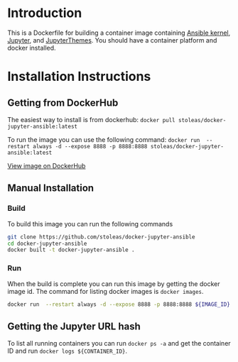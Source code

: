 # Introduction
This is a Dockerfile for building a container image containing [Ansible kernel](https://github.com/ansible/ansible-jupyter-kernel), [Jupyter](https://jupyter.org/), and [JupyterThemes](https://github.com/dunovank/jupyter-themes). You should have a container platform and docker installed.

# Installation Instructions
## Getting from DockerHub
The easiest way to install is from dockerhub: `docker pull stoleas/docker-jupyter-ansible:latest`

To run the image you can use the following command: `docker run  --restart always -d --expose 8888 -p 8888:8888 stoleas/docker-jupyter-ansible:latest`

[View image on DockerHub](https://cloud.docker.com/u/stoleas/repository/docker/stoleas/docker-jupyter-ansible)

## Manual Installation
### Build
To build this image you can run the following commands

```bash
git clone https://github.com/stoleas/docker-jupyter-ansible
cd docker-jupyter-ansible
docker built -t docker-jupyter-ansible .
```
### Run
When the build is complete you can run this image by getting the docker image id. The command for listing docker images is `docker images`.

```bash
docker run  --restart always -d --expose 8888 -p 8888:8888 ${IMAGE_ID}
```

## Getting the Jupyter URL hash
To list all running containers you can run `docker ps -a` and get the container ID and run `docker logs ${CONTAINER_ID}`.